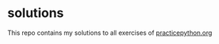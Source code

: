 # solutions

This repo contains my solutions to all exercises of [practicepython.org](practicepython.org)
